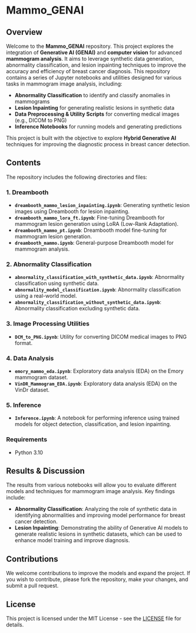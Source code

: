 
# Mammo_GENAI

## Overview

Welcome to the **Mammo_GENAI** repository. This project explores the integration of **Generative AI (GENAI)** and **computer vision** for advanced **mammogram analysis**. It aims to leverage synthetic data generation, abnormality classification, and lesion inpainting techniques to improve the accuracy and efficiency of breast cancer diagnosis. This repository contains a series of Jupyter notebooks and utilities designed for various tasks in mammogram image analysis, including:

- **Abnormality Classification** to identify and classify anomalies in mammograms
- **Lesion Inpainting** for generating realistic lesions in synthetic data
- **Data Preprocessing & Utility Scripts** for converting medical images (e.g., DICOM to PNG)
- **Inference Notebooks** for running models and generating predictions

This project is built with the objective to explore **Hybrid Generative AI** techniques for improving the diagnostic process in breast cancer detection.

## Contents

The repository includes the following directories and files:

### 1. **Dreambooth**
- **`dreambooth_mammo_lesion_inpainting.ipynb`**: Generating synthetic lesion images using Dreambooth for lesion inpainting.
- **`dreambooth_mammo_lora_ft.ipynb`**: Fine-tuning Dreambooth for mammogram lesion generation using LoRA (Low-Rank Adaptation).
- **`dreambooth_mammo_pt.ipynb`**: Dreambooth model fine-tuning for mammogram lesion generation.
- **`dreambooth_mammo.ipynb`**: General-purpose Dreambooth model for mammogram analysis.

### 2. **Abnormality Classification**
- **`abnormality_classification_with_synthetic_data.ipynb`**: Abnormality classification using synthetic data.
- **`abnormality_model_classification.ipynb`**: Abnormality classification using a real-world model.
- **`abnormality_classification_without_synthetic_data.ipynb`**: Abnormality classification excluding synthetic data.

### 3. **Image Processing Utilities**
- **`DCM_to_PNG.ipynb`**: Utility for converting DICOM medical images to PNG format.

### 4. **Data Analysis**
- **`emory_mammo_eda.ipynb`**: Exploratory data analysis (EDA) on the Emory mammogram dataset.
- **`VinDR_Mammogram_EDA.ipynb`**: Exploratory data analysis (EDA) on the VinDr dataset.

### 5. **Inference**
- **`Inference.ipynb`**: A notebook for performing inference using trained models for object detection, classification, and lesion inpainting.

### Requirements

- Python 3.10

## Results & Discussion

The results from various notebooks will allow you to evaluate different models and techniques for mammogram image analysis. Key findings include:

- **Abnormality Classification**: Analyzing the role of synthetic data in identifying abnormalities and improving model performance for breast cancer detection.
- **Lesion Inpainting**: Demonstrating the ability of Generative AI models to generate realistic lesions in synthetic datasets, which can be used to enhance model training and improve diagnosis.

## Contributions

We welcome contributions to improve the models and expand the project. If you wish to contribute, please fork the repository, make your changes, and submit a pull request.

## License

This project is licensed under the MIT License - see the [LICENSE](LICENSE) file for details.

